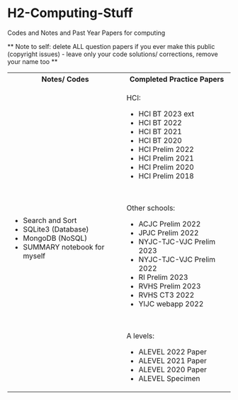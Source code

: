 # H2-Computing-Stuff
Codes and Notes and Past Year Papers for computing

** Note to self: delete ALL question papers if you ever make this public (copyright issues) - leave only your code solutions/ corrections, remove your name too **

<table>
<tr><th> Notes/ Codes </th><th> Completed Practice Papers </th></tr>
<tr><td>

- Search and Sort
- SQLite3 (Database)
- MongoDB (NoSQL)
- SUMMARY notebook for myself

</td><td>

HCI:
- HCI BT 2023 ext
- HCI BT 2022
- HCI BT 2021
- HCI BT 2020
- HCI Prelim 2022
- HCI Prelim 2021
- HCI Prelim 2020
- HCI Prelim 2018

</br>

Other schools:
- ACJC Prelim 2022
- JPJC Prelim 2022
- NYJC-TJC-VJC Prelim 2023
- NYJC-TJC-VJC Prelim 2022
- RI Prelim 2023
- RVHS Prelim 2023
- RVHS CT3 2022
- YIJC webapp 2022

</br>

A levels:
- ALEVEL 2022 Paper 
- ALEVEL 2021 Paper 
- ALEVEL 2020 Paper 
- ALEVEL Specimen 

</td></tr> </table>
